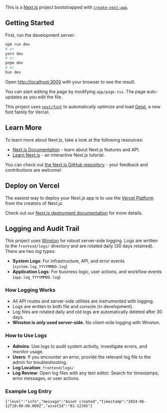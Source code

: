 This is a [Next.js](https://nextjs.org) project bootstrapped with [`create-next-app`](https://nextjs.org/docs/app/api-reference/cli/create-next-app).

## Getting Started

First, run the development server:

```bash
npm run dev
# or
yarn dev
# or
pnpm dev
# or
bun dev
```

Open [http://localhost:3000](http://localhost:3000) with your browser to see the result.

You can start editing the page by modifying `app/page.tsx`. The page auto-updates as you edit the file.

This project uses [`next/font`](https://nextjs.org/docs/app/building-your-application/optimizing/fonts) to automatically optimize and load [Geist](https://vercel.com/font), a new font family for Vercel.

## Learn More

To learn more about Next.js, take a look at the following resources:

- [Next.js Documentation](https://nextjs.org/docs) - learn about Next.js features and API.
- [Learn Next.js](https://nextjs.org/learn) - an interactive Next.js tutorial.

You can check out [the Next.js GitHub repository](https://github.com/vercel/next.js) - your feedback and contributions are welcome!

## Deploy on Vercel

The easiest way to deploy your Next.js app is to use the [Vercel Platform](https://vercel.com/new?utm_medium=default-template&filter=next.js&utm_source=create-next-app&utm_campaign=create-next-app-readme) from the creators of Next.js.

Check out our [Next.js deployment documentation](https://nextjs.org/docs/app/building-your-application/deploying) for more details.

## Logging and Audit Trail

This project uses [Winston](https://github.com/winstonjs/winston) for robust server-side logging. Logs are written to the `frontend/logs/` directory and are rotated daily (30 days retained). There are two log types:

- **System Logs**: For infrastructure, API, and error events (`system.log_YYYYMMDD.log`)
- **Application Logs**: For business logic, user actions, and workflow events (`app.log_YYYYMMDD.log`)

### How Logging Works

- All API routes and server-side utilities are instrumented with logging.
- Logs are written to both file and console (in development).
- Log files are rotated daily and old logs are automatically deleted after 30 days.
- **Winston is only used server-side.** No client-side logging with Winston.

### How to Use Logs

- **Admins**: Use logs to audit system activity, investigate errors, and monitor usage.
- **Users**: If you encounter an error, provide the relevant log file to the admin for troubleshooting.
- **Log Location**: `frontend/logs/`
- **Log Review**: Open log files with any text editor. Search for timestamps, error messages, or user actions.

### Example Log Entry

```
{"level":"info","message":"Asset created","timestamp":"2024-06-12T10:00:00.000Z","assetId":"01-12345"}
```
